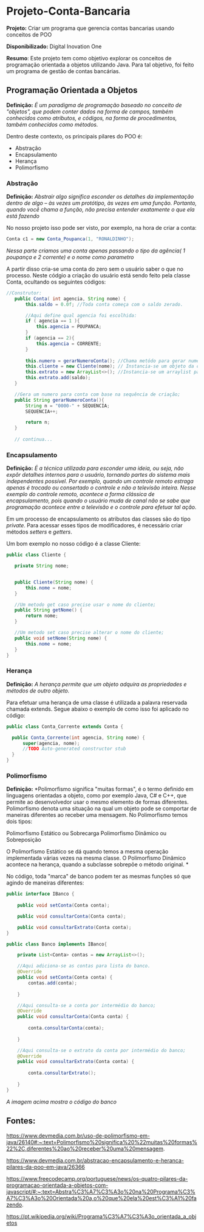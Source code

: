 # Projeto-Conta-Bancaria
**Projeto:** Criar um programa que gerencia contas bancarias usando conceitos de POO
  
 **Disponibilizado:** Digital Inovation One
   
  **Resumo**: Este projeto tem como objetivo explorar os conceitos de programação orientada a objetos utilizando Java. Para tal objetivo, foi feito um programa de gestão de contas bancárias.
  
  
## Programação Orientada a Objetos
  
  **Definição:** *É um paradigma de programação baseado no conceito de "objetos", que podem conter dados na forma de campos, também conhecidos como atributos, e códigos, na forma de procedimentos, também conhecidos como métodos.*
  
  Dentro deste contexto, os principais pilares do POO é: 
  * Abstração
  * Encapsulamento
  * Herança
  * Polimorfismo
   
### Abstração

  **Definição:** *Abstrair algo significa esconder os detalhes da implementação dentro de algo – às vezes um protótipo, às vezes em uma função. Portanto, quando você chama a função, não precisa entender exatamente o que ela está fazendo*
  
  No nosso projeto isso pode ser visto, por exemplo, na hora de criar a conta: 
  
  ````java
  Conta c1 = new Conta_Poupanca(1, "RONALDINHO");
  ````
 *Nessa parte criamos uma conta apenas passando o tipo da agência( 1 poupança e 2 corrente) e o nome como parametro*
 
 A partir disso cria-se uma conta do zero sem o usuário saber o que no processo. Neste códgio a criação do usuário está sendo feito pela classe Conta, ocultando os seguintes códigos: 
 ````java
 //Construtor:
    public Conta( int agencia, String nome) {
        this.saldo = 0.0f; //Toda conta começa com o saldo zerado.

        //Aqui define qual agencia foi escolhida:
        if ( agencia == 1 ){
            this.agencia = POUPANCA;
        }
        if (agencia == 2){
            this.agencia = CORRENTE;
        }
        
        this.numero = gerarNumeroConta(); //Chama metódo para gerar numero da conta;
        this.cliente = new Cliente(nome); // Instancia-se um objeto da classe Cliente para alocar o nome do cliente;
        this.extrato = new ArrayList<>(); //Instancia-se um arraylist para guardar os extratos da conta;
        this.extrato.add(saldo);
    }

    //Gera um numero para conta com base na sequência de criação;
    public String gerarNumeroConta(){
        String n = "0000-" + SEQUENCIA;
        SEQUENCIA++;

        return n;
    }
    
    // continua...
 
   ````
   ### Encapsulamento 
 
   **Definição:** *É a técnica utilizada para esconder uma ideia, ou seja, não expôr detalhes internos para o usuário, tornando partes do sistema mais independentes possível. Por exemplo, quando um controle remoto estraga apenas é trocado ou consertado o controle e não a televisão inteira. Nesse exemplo do controle remoto, acontece a forma clássica de encapsulamento, pois quando o usuário muda de canal não se sabe que programação acontece entre a televisão e o controle para efetuar tal ação.*
   
   Em um processo de encapsulamento os atributos das classes são do tipo *private*. Para acessar esses tipos de modificadores, é necessário criar métodos *setters* e *getters*.
   
   Um bom exemplo no nosso código é a classe Cliente:
   
   ````java
   public class Cliente {

      private String nome;


      public Cliente(String nome) {
          this.nome = nome;
      }

      //Um metodo get caso precise usar o nome do cliente;
      public String getNome() {
          return nome;
      }

      //Um metodo set caso precise alterar o nome do cliente;
      public void setNome(String nome) {
          this.nome = nome;
      }
}
   ````
   
  ### Herança
  
  **Definição:** *A herança permite que um objeto adquira as propriedades e métodos de outro objeto.* 
  
  Para efetuar uma herança de uma classe é utilizada a palavra reservada chamada extends. Segue abaixo o exemplo de como isso foi aplicado no código:
  
  ````java
  public class Conta_Corrente extends Conta {

    public Conta_Corrente(int agencia, String nome) {
        super(agencia, nome);
        //TODO Auto-generated constructor stub
    } 
}
```` 
  
  ### Polimorfismo
  
  **Definição:** *Polimorfismo significa "muitas formas", é o termo definido em linguagens orientadas a objeto, como por exemplo Java, C# e C++, que permite ao desenvolvedor usar o mesmo elemento de formas diferentes. Polimorfismo denota uma situação na qual um objeto pode se comportar de maneiras diferentes ao receber uma mensagem. No Polimorfismo temos dois tipos:

Polimorfismo Estático ou Sobrecarga
Polimorfismo Dinâmico ou Sobreposição

O Polimorfismo Estático se dá quando temos a mesma operação implementada várias vezes na mesma classe.
O Polimorfismo Dinâmico acontece na herança, quando a subclasse sobrepõe o método original.
*

No código, toda "marca" de banco podem ter as mesmas funções só que agindo de maneiras diferentes:

````java
public interface IBanco {
    
    public void setConta(Conta conta);

    public void consultarConta(Conta conta);

    public void consultarExtrato(Conta conta);
}
````
````java
public class Banco implements IBanco{

    private List<Conta> contas = new ArrayList<>();

    //Aqui adiciona-se as contas para lista do banco. 
    @Override
    public void setConta(Conta conta) {
        contas.add(conta);
        
    }

    //Aqui consulta-se a conta por intermédio do banco;
    @Override
    public void consultarConta(Conta conta) {
        
        conta.consultarConta(conta);
        
    }

    //Aqui consulta-se o extrato da conta por intermédio do banco;
    @Override
    public void consultarExtrato(Conta conta) {
        
        conta.consultarExtrato();
        
    }
}
````

*A imagem acima mostra o código do banco*

## Fontes:

https://www.devmedia.com.br/uso-de-polimorfismo-em-java/26140#:~:text=Polimorfismo%20significa%20%22muitas%20formas%22%2C,diferentes%20ao%20receber%20uma%20mensagem.
  
https://www.devmedia.com.br/abstracao-encapsulamento-e-heranca-pilares-da-poo-em-java/26366
   
https://www.freecodecamp.org/portuguese/news/os-quatro-pilares-da-programacao-orientada-a-objetos-com-javascript/#:~:text=Abstra%C3%A7%C3%A3o%20na%20Programa%C3%A7%C3%A3o%20Orientada%20a,o%20que%20ela%20est%C3%A1%20fazendo.
  
  
https://pt.wikipedia.org/wiki/Programa%C3%A7%C3%A3o_orientada_a_objetos

